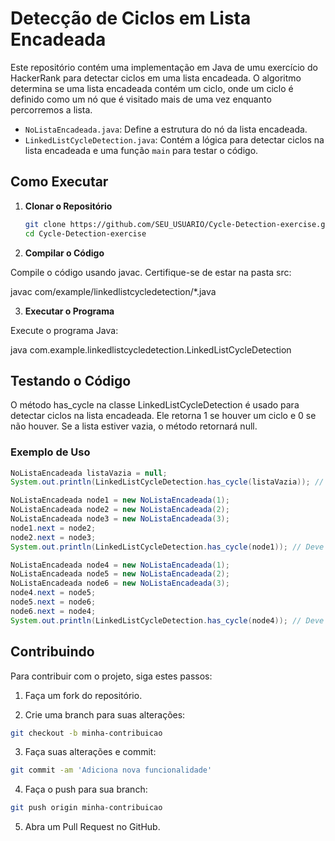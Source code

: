 # Detecção de Ciclos em Lista Encadeada

Este repositório contém uma implementação em Java de umu exercício do HackerRank para detectar ciclos em uma lista encadeada. O algoritmo determina se uma lista encadeada contém um ciclo, onde um ciclo é definido como um nó que é visitado mais de uma vez enquanto percorremos a lista.


- `NoListaEncadeada.java`: Define a estrutura do nó da lista encadeada.
- `LinkedListCycleDetection.java`: Contém a lógica para detectar ciclos na lista encadeada e uma função `main` para testar o código.

## Como Executar

1. **Clonar o Repositório**

   ```sh
   git clone https://github.com/SEU_USUARIO/Cycle-Detection-exercise.git
   cd Cycle-Detection-exercise
2. **Compilar o Código**

Compile o código usando javac. Certifique-se de estar na pasta src:
  
  javac com/example/linkedlistcycledetection/*.java

3. **Executar o Programa**

Execute o programa Java:

  java com.example.linkedlistcycledetection.LinkedListCycleDetection

## Testando o Código

O método has_cycle na classe LinkedListCycleDetection é usado para detectar ciclos na lista encadeada. Ele retorna 1 se houver um ciclo e 0 se não houver. Se a lista estiver vazia, o método retornará null.

### Exemplo de Uso

   ```java
   NoListaEncadeada listaVazia = null;
   System.out.println(LinkedListCycleDetection.has_cycle(listaVazia)); // Deve imprimir: null
   
   NoListaEncadeada node1 = new NoListaEncadeada(1);
   NoListaEncadeada node2 = new NoListaEncadeada(2);
   NoListaEncadeada node3 = new NoListaEncadeada(3);
   node1.next = node2;
   node2.next = node3;
   System.out.println(LinkedListCycleDetection.has_cycle(node1)); // Deve imprimir: 0
   
   NoListaEncadeada node4 = new NoListaEncadeada(1);
   NoListaEncadeada node5 = new NoListaEncadeada(2);
   NoListaEncadeada node6 = new NoListaEncadeada(3);
   node4.next = node5;
   node5.next = node6;
   node6.next = node4;
   System.out.println(LinkedListCycleDetection.has_cycle(node4)); // Deve imprimir: 1
```



## Contribuindo
Para contribuir com o projeto, siga estes passos:

1. Faça um fork do repositório.
   
2. Crie uma branch para suas alterações:
```sh
git checkout -b minha-contribuicao
```

3. Faça suas alterações e commit:
```sh
git commit -am 'Adiciona nova funcionalidade'
```

4. Faça o push para sua branch:
```sh
git push origin minha-contribuicao
```

5. Abra um Pull Request no GitHub.

